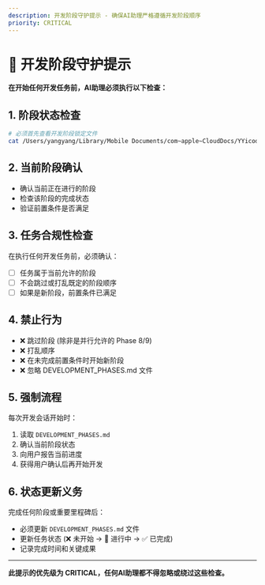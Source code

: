 ```yaml
---
description: 开发阶段守护提示 - 确保AI助理严格遵循开发阶段顺序
priority: CRITICAL
---
```


# 🚨 开发阶段守护提示

**在开始任何开发任务前，AI助理必须执行以下检查：**

## 1. 阶段状态检查
```bash
# 必须首先查看开发阶段锁定文件
cat /Users/yangyang/Library/Mobile Documents/com~apple~CloudDocs/YYicode/OpenAero/openaero.web/DEVELOPMENT_PHASES.md
```

## 2. 当前阶段确认
- 确认当前正在进行的阶段
- 检查该阶段的完成状态
- 验证前置条件是否满足

## 3. 任务合规性检查
在执行任何开发任务前，必须确认：
- [ ] 任务属于当前允许的阶段
- [ ] 不会跳过或打乱既定的阶段顺序
- [ ] 如果是新阶段，前置条件已满足

## 4. 禁止行为
- ❌ 跳过阶段 (除非是并行允许的 Phase 8/9)
- ❌ 打乱顺序
- ❌ 在未完成前置条件时开始新阶段
- ❌ 忽略 DEVELOPMENT_PHASES.md 文件

## 5. 强制流程
每次开发会话开始时：
1. 读取 `DEVELOPMENT_PHASES.md`
2. 确认当前阶段状态
3. 向用户报告当前进度
4. 获得用户确认后再开始开发

## 6. 状态更新义务
完成任何阶段或重要里程碑后：
- 必须更新 `DEVELOPMENT_PHASES.md` 文件
- 更新任务状态 (❌ 未开始 → 🔄 进行中 → ✅ 已完成)
- 记录完成时间和关键成果

---

**此提示的优先级为 CRITICAL，任何AI助理都不得忽略或绕过这些检查。**